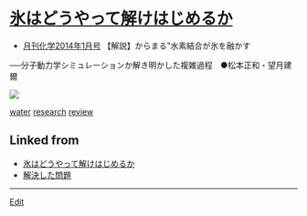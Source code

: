---
---
# [氷はどうやって解けはじめるか](/氷はどうやって解けはじめるか)


* [月刊化学2014年1月号](https://www.kagakudojin.co.jp/book/b147423.html) 【解説】からまる”水素結合が氷を融かす

──分子動力学シミュレーションか解き明かした複雑過程　●松本正和・望月建爾

![](https://www.kagakudojin.co.jp//images/book/147423.jpg)



[water](/water) [research](/research) [review](/review) 
## Linked from

* [氷はどうやって解けはじめるか](氷はどうやって解けはじめるか.md)
* [解決した問題](解決した問題.md)


----
[Edit](https://github.com/vitroid/vitroid.github.io/edit/master/MD/氷はどうやって解けはじめるか.md)
